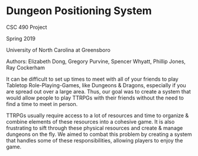 # Dungeon Positioning System

CSC 490 Project

Spring 2019

University of North Carolina at Greensboro

Authors: Elizabeth Dong, Gregory Purvine, Spencer Whyatt, Phillip Jones, Ray Cockerham

It can be difficult to set up times to meet with all of your friends to play Tabletop Role-Playing-Games, like Dungeons & Dragons, especially if you are spread out over a large area. Thus, our goal was to create a system that would allow people to play TTRPGs with their friends without the need to find a time to meet in person. 

TTRPGs usually require access to a lot of resources and time to organize & combine elements of these resources into a cohesive game. It is also frustrating to sift through these physical resources and create & manage dungeons on the fly. We aimed to combat this problem by creating a system that handles some of these responsibilities, allowing players to enjoy the game.
